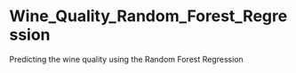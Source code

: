 # Wine_Quality_Random_Forest_Regression
Predicting the wine quality using the Random Forest Regression
